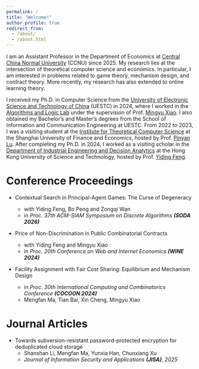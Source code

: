```yaml
---
permalink: /
title: "Welcome!"
author_profile: true
redirect_from: 
  - /about/
  - /about.html
---
```

I am an Assistant Professor in the Department of Economics at [Central China Normal University](https://english.ccnu.edu.cn/) (CCNU) since 2025. My research lies at the intersection of theoretical computer science and economics. In particular, I am interested in problems related to game theory, mechanism design, and contract theory. More recently, my research has also extended to online learning theory.

I received my Ph.D. in Computer Science from the [University of Electronic Science and Technology of China](https://www.uestc.edu.cn/) (UESTC) in 2024, where I worked in the [Algorithms and Logic Lab](https://tcsuestc.com/) under the supervision of Prof. [Mingyu Xiao](https://sites.google.com/site/myxiao/). I also obtained my Bachelor’s and Master’s degrees from the School of Information and Communication Engineering at UESTC. From 2022 to 2023, I was a visiting student at the [Institute for Theoretical Computer Science](https://itcs.sufe.edu.cn/) at the Shanghai University of Finance and Economics, hosted by Prof. [Pinyan Lu](http://pinyanlu.com/). After completing my Ph.D. in 2024, I worked as a visiting scholar in the [Department of Industrial Engineering and Decision Analytics](https://ieda.ust.hk/eng/index.php) at the Hong Kong University of Science and Technology, hosted by Prof. [Yiding Feng](https://www.ydfeng.us/).

# Conference Proceedings

- Contextual Search in Principal-Agent Games: The Curse of Degeneracy
  - with Yiding Feng, Bo Peng and Zongqi Wan
  - in *Proc. 37th ACM-SIAM Symposium on Discrete Algorithms **(SODA 2026)***

- Price of Non-Discrimination in Public Combinatorial Contracts
  - with Yiding Feng and Mingyu Xiao
  - in *Proc. 20th Conference on Web and Internet Economics **(WINE 2024)***

- Facility Assignment with Fair Cost Sharing: Equilibrium and Mechanism Design
  - in *Proc. 30th International Computing and Combinatorics Conference **(COCOON 2024)***
  - Mengfan Ma, Tian Bai, Xin Cheng, Mingyu Xiao

# Journal Articles

- Towards subversion-resistant password-protected encryption for deduplicated cloud storage
  - Shanshan Li, Mengfan Ma, Yunxia Han, Chunxiang Xu
  - *Journal of Information Security and Applications **(JISA)**, 2025*

